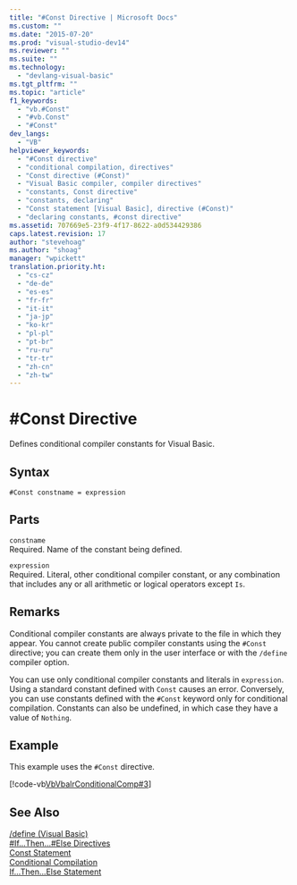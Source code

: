 ```yaml
---
title: "#Const Directive | Microsoft Docs"
ms.custom: ""
ms.date: "2015-07-20"
ms.prod: "visual-studio-dev14"
ms.reviewer: ""
ms.suite: ""
ms.technology: 
  - "devlang-visual-basic"
ms.tgt_pltfrm: ""
ms.topic: "article"
f1_keywords: 
  - "vb.#Const"
  - "#vb.Const"
  - "#Const"
dev_langs: 
  - "VB"
helpviewer_keywords: 
  - "#Const directive"
  - "conditional compilation, directives"
  - "Const directive (#Const)"
  - "Visual Basic compiler, compiler directives"
  - "constants, Const directive"
  - "constants, declaring"
  - "Const statement [Visual Basic], directive (#Const)"
  - "declaring constants, #const directive"
ms.assetid: 707669e5-23f9-4f17-8622-a0d534429386
caps.latest.revision: 17
author: "stevehoag"
ms.author: "shoag"
manager: "wpickett"
translation.priority.ht: 
  - "cs-cz"
  - "de-de"
  - "es-es"
  - "fr-fr"
  - "it-it"
  - "ja-jp"
  - "ko-kr"
  - "pl-pl"
  - "pt-br"
  - "ru-ru"
  - "tr-tr"
  - "zh-cn"
  - "zh-tw"
---
```

# #Const Directive
Defines conditional compiler constants for Visual Basic.  
  
## Syntax  
  
```  
#Const constname = expression  
```  
  
## Parts  
 `constname`  
 Required. Name of the constant being defined.  
  
 `expression`  
 Required. Literal, other conditional compiler constant, or any combination that includes any or all arithmetic or logical operators except `Is`.  
  
## Remarks  
 Conditional compiler constants are always private to the file in which they appear. You cannot create public compiler constants using the `#Const` directive; you can create them only in the user interface or with the `/define` compiler option.  
  
 You can use only conditional compiler constants and literals in `expression`. Using a standard constant defined with `Const` causes an error. Conversely, you can use constants defined with the `#Const` keyword only for conditional compilation. Constants can also be undefined, in which case they have a value of `Nothing`.  
  
## Example  
 This example uses the `#Const` directive.  
  
 [!code-vb[VbVbalrConditionalComp#3](../../../visual-basic/language-reference/directives/codesnippet/VisualBasic/const-directive_1.vb)]  
  
## See Also  
 [/define (Visual Basic)](../../../visual-basic/reference/command-line-compiler/define.md)   
 [#If...Then...#Else Directives](../../../visual-basic/language-reference/directives/if-then-else-directives.md)   
 [Const Statement](../../../visual-basic/language-reference/statements/const-statement.md)   
 [Conditional Compilation](../../../visual-basic/programming-guide/program-structure/conditional-compilation.md)   
 [If...Then...Else Statement](../../../visual-basic/language-reference/statements/if-then-else-statement.md)